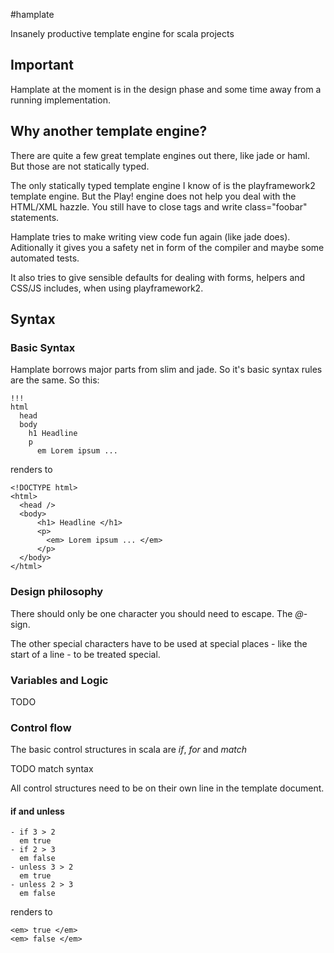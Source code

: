#hamplate

Insanely productive template engine for scala projects

## Important ##
Hamplate at the moment is in the design phase and some time away from a running implementation.


## Why another template engine? ##
There are quite a few great template engines out there, like jade or haml.
But those are not statically typed.


The only statically typed template engine I know of is the playframework2 template engine.
But the Play! engine does not help you deal with the HTML/XML hazzle. You still have to close tags and write class="foobar" statements.


Hamplate tries to make writing view code fun again (like jade does).
Aditionally it gives you a safety net in form of the compiler and maybe some automated tests.

It also tries to give sensible defaults for dealing with forms, helpers and CSS/JS includes, when using playframework2.


## Syntax

### Basic Syntax ###
Hamplate borrows major parts from slim and jade.
So it's basic syntax rules are the same.
So this:

    !!!
    html
      head
      body
        h1 Headline
        p
          em Lorem ipsum ...

renders to


    <!DOCTYPE html>
    <html>
      <head />
      <body>
          <h1> Headline </h1>
          <p>
            <em> Lorem ipsum ... </em>
          </p>
      </body>
    </html>

### Design philosophy ###
There should only be one character you should need to escape. The *@*-sign.

The other special characters have to be used at special places - like the start of a line - to be treated special.

### Variables and Logic ###
TODO


### Control flow ###
The basic control structures in scala are *if*, *for* and *match*

TODO match syntax

All control structures need to be on their own line in the template document.


#### if and unless ####
    - if 3 > 2
      em true
    - if 2 > 3
      em false
    - unless 3 > 2
      em true
    - unless 2 > 3
      em false
renders to

    <em> true </em>
    <em> false </em>
